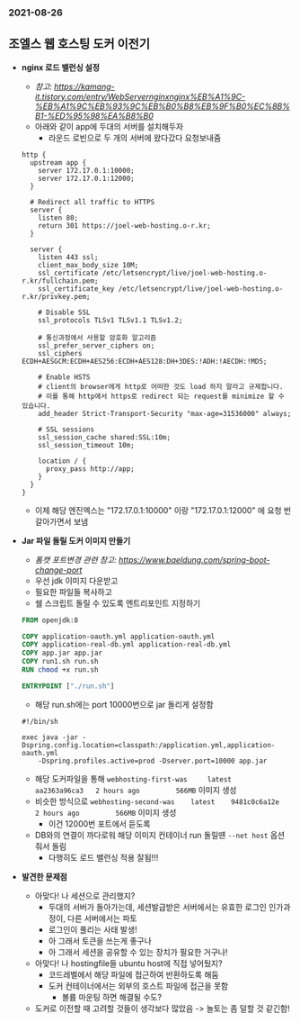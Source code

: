 ### 2021-08-26

## 조엘스 웹 호스팅 도커 이전기
- **nginx 로드 밸런싱 설정**
    - *참고: https://kamang-it.tistory.com/entry/WebServernginxnginx%EB%A1%9C-%EB%A1%9C%EB%93%9C%EB%B0%B8%EB%9F%B0%EC%8B%B1-%ED%95%98%EA%B8%B0*
    - 아래와 같이 app에 두대의 서버를 설치해두자
        - 라운드 로빈으로 두 개의 서버에 왔다갔다 요청보내줌
    ```
    http {
      upstream app {
        server 172.17.0.1:10000;
        server 172.17.0.1:12000;
      }
    
      # Redirect all traffic to HTTPS
      server {
        listen 80;
        return 301 https://joel-web-hosting.o-r.kr;
      }
    
      server {
        listen 443 ssl;
        client_max_body_size 10M;
        ssl_certificate /etc/letsencrypt/live/joel-web-hosting.o-r.kr/fullchain.pem;
        ssl_certificate_key /etc/letsencrypt/live/joel-web-hosting.o-r.kr/privkey.pem;
    
        # Disable SSL
        ssl_protocols TLSv1 TLSv1.1 TLSv1.2;
    
        # 통신과정에서 사용할 암호화 알고리즘
        ssl_prefer_server_ciphers on;
        ssl_ciphers ECDH+AESGCM:ECDH+AES256:ECDH+AES128:DH+3DES:!ADH:!AECDH:!MD5;
    
        # Enable HSTS
        # client의 browser에게 http로 어떠한 것도 load 하지 말라고 규제합니다.
        # 이를 통해 http에서 https로 redirect 되는 request를 minimize 할 수 있습니다.
        add_header Strict-Transport-Security "max-age=31536000" always;
    
        # SSL sessions
        ssl_session_cache shared:SSL:10m;
        ssl_session_timeout 10m;
    
        location / {
          proxy_pass http://app;
        }
      }
    }
    ```
    - 이제 해당 엔진엑스는 "172.17.0.1:10000" 이랑 "172.17.0.1:12000" 에 요청 번갈아가면서 보냄

- **Jar 파일 돌릴 도커 이미지 만들기**
    - *톰캣 포트변경 관련 참고: https://www.baeldung.com/spring-boot-change-port*
    - 우선 jdk 이미지 다운받고
    - 필요한 파일들 복사하고
    - 쉘 스크립트 돌릴 수 있도록 엔트리포인트 지정하기
    ```Dockerfile
    FROM openjdk:8
    
    COPY application-oauth.yml application-oauth.yml
    COPY application-real-db.yml application-real-db.yml
    COPY app.jar app.jar
    COPY run1.sh run.sh
    RUN chmod +x run.sh
    
    ENTRYPOINT ["./run.sh"]
    ```
    - 해당 run.sh에는 port 10000번으로 jar 돌리게 설정함
    ```shell script
    #!/bin/sh
    
    exec java -jar -Dspring.config.location=classpath:/application.yml,application-oauth.yml 
        -Dspring.profiles.active=prod -Dserver.port=10000 app.jar
    ```
    - 해당 도커파일을 통해 `webhosting-first-was     latest    aa2363a96ca3   2 hours ago         566MB` 이미지 생성
    - 비슷한 방식으로 `webhosting-second-was    latest    9481c0c6a12e   2 hours ago         566MB` 이미지 생성
        - 이건 12000번 포트에서 듣도록
    - DB와의 연결이 까다로워 해당 이미지 컨테이너 run 돌릴떈 `--net host` 옵션 줘서 돌림
        - 다행히도 로드 밸런싱 적용 잘됨!!!

- **발견한 문제점**
    - 아맞다! 나 세션으로 관리했지?
        - 두대의 서버가 돌아가는데, 세션발급받은 서버에서는 유효한 로그인 인가과정이, 다른 서버에서는 파토
        - 로그인이 풀리는 사태 발생!
        - 아 그래서 토큰을 쓰는게 좋구나
        - 아 그래서 세션을 공유할 수 있는 장치가 필요한 거구나!
    - 아맞다! 나 hostingfile들 ubuntu host에 직접 넣어뒀지?
        - 코드레벨에서 해당 파일에 접근하여 반환하도록 해둠
        - 도커 컨테이너에서는 외부의 호스트 파일에 접근을 못함
            - 볼륨 마운팅 하면 해결될 수도?
    - 도커로 이전할 때 고려할 것들이 생각보다 많았음 -> 놀토는 좀 덜할 것 같긴함!
